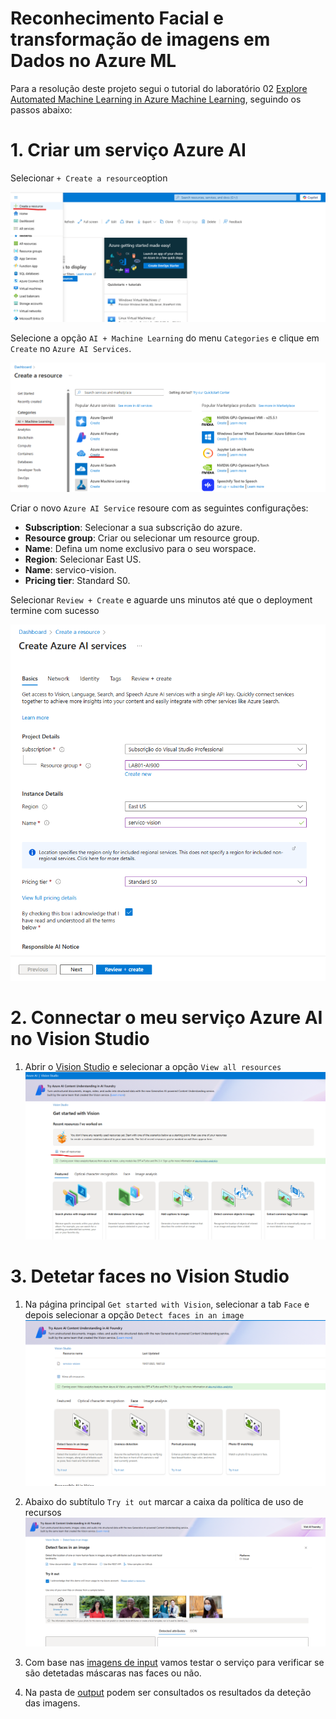 # Reconhecimento Facial e transformação de imagens em Dados no Azure ML

Para a resolução deste projeto segui o tutorial do laboratório 02 [Explore Automated Machine Learning in Azure Machine Learning](https://microsoftlearning.github.io/mslearn-ai-fundamentals/Instructions/Labs/01-machine-learning.html), seguindo os passos abaixo:

# 1. Criar um serviço Azure AI

Selecionar `+ Create a resource`option

![](https://github.com/CarlaAlves887/rec-facial-imagens-dados-azure-ml/blob/main/Imagem1.png)

Selecione a opção `AI + Machine Learning` do menu `Categories` e clique em `Create` no `Azure AI Services`.

![](https://github.com/CarlaAlves887/rec-facial-imagens-dados-azure-ml/blob/main/Imagem2.png)

Criar o novo `Azure AI Service` resoure com as seguintes configurações:
- **Subscription**: Selecionar a sua subscrição do azure.
- **Resource group**: Criar ou selecionar um resource group.
- **Name**: Defina um nome exclusivo para o seu worspace.
- **Region**: Selecionar East US.
- **Name**: servico-vision.
- **Pricing tier**: Standard S0.

Selecionar `Review + Create` e aguarde uns minutos até que o deployment termine com sucesso

![](https://github.com/CarlaAlves887/rec-facial-imagens-dados-azure-ml/blob/main/Imagem3.png)

# 2. Connectar o meu serviço Azure AI no Vision Studio

1. Abrir o [Vision Studio](https://portal.vision.cognitive.azure.com) e selecionar a opção `View all resources`
   ![](https://github.com/CarlaAlves887/rec-facial-imagens-dados-azure-ml/blob/main/Imagem4.png)

# 3. Detetar faces no Vision Studio

1. Na página principal `Get started with Vision`, selecionar a tab `Face` e depois selecionar a opção `Detect faces in an image`
   ![](https://github.com/CarlaAlves887/rec-facial-imagens-dados-azure-ml/blob/main/Imagem5.png)

2. Abaixo do subtítulo `Try it out` marcar a caixa da política de uso de recursos
   ![](https://github.com/CarlaAlves887/rec-facial-imagens-dados-azure-ml/blob/main/Imagem6.png)

3. Com base nas [imagens de input](https://github.com/CarlaAlves887/rec-facial-imagens-dados-azure-ml/tree/main/inputs) vamos testar o serviço para verificar se são detetadas máscaras nas faces ou não.
   
4. Na pasta de [output](https://github.com/CarlaAlves887/rec-facial-imagens-dados-azure-ml/tree/main/output) podem ser consultados os resultados da deteção das imagens.




   

